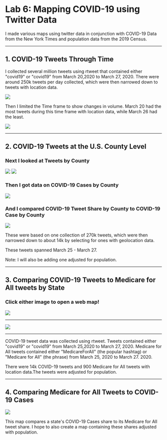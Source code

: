 # Lab 6: Mapping COVID-19 using Twitter Data

I made various maps using twitter data in conjunction with COVID-19 Data from the New York Times and population data from the 2019 Census.

---

## 1. COVID-19 Tweets Through Time

I collected several million tweets using rtweet that contained either "covid19" or "covid19" from March 20,2020 to March 27, 2020.
There were around 250k tweets per day collected, which were then narrowed down to tweets with location data. 

<img src="picsforweb/all.gif">

Then I limited the Time frame to show changes in volume. March 20 had the most tweets during this time frame with location data, while March 26 had the least.

<img src="picsforweb/covid_12hours.gif">


---

## 2. COVID-19 Tweets at the U.S. County Level

### Next I looked at Tweets by County

<img src="picsforweb/TWEETNYC.png"/>

<img src="picsforweb/countycovidtweets.png"/>

### Then I got data on COVID-19 Cases by County 

<img src="picsforweb/countycovidcases.png"/>

### And I compared COVID-19 Tweet Share by County to COVID-19 Case by County

<img src="picsforweb/countyshare.png"/>

These were based on one collection of 270k tweets, which were then narrowed down to about 14k by selecting for ones with geolocation data. 

These tweets spanned March 25 - March 27.

Note: I will also be adding one adjusted for population.

---

## 3. Comparing COVID-19 Tweets to Medicare for All tweets by State
### Click either image to open a web map!
[<img src="picsforweb/m4a_covid_pts.jpeg"/>](/projects/lab6/group3_1/index.html)

---

[<img src="m4a_covid_state.jpeg"/>](/projects/lab6/group3_3/index.html)

---

COVID-19 tweet data was collected using rtweet. Tweets contained either "covid19" or "covid19" from March 25,2020 to March 27, 2020.
Medicare for All tweets contained either "MedicareForAll" (the popular hashtag) or "Medicare for All" (the phrase) from March 25, 2020 to March 27. 2020.

There were 14k COVID-19 tweets and 900 Medicare for All tweets with location data.The tweets were adjusted for population.

---

## 4. Comparing Medicare for All Tweets to COVID-19 Cases

<img src="picsforweb/part4.png"/>

This map compares a state's COVID-19 Cases share to its Medicare for All tweet share.
I hope to also create a map containing these shares adjusted with population.


